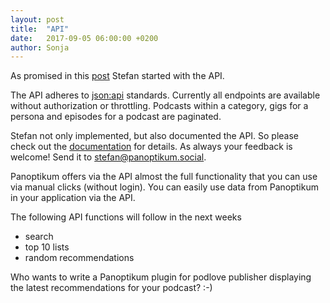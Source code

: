 ```yaml
---
layout: post
title:  "API"
date:   2017-09-05 06:00:00 +0200
author: Sonja
---
```


As promised in this [post](https://blog.panoptikum.social/2017/08/14/sha-podstock.html) Stefan started with the API.

The API adheres to [json:api](https://jsonapi.org/) standards. Currently all endpoints are available without authorization or throttling. Podcasts within a category, gigs for a persona and episodes for a podcast are paginated.

Stefan not only implemented, but also documented the API. So please check out the [documentation](https://blog.panoptikum.social/api/) for details. As always your feedback is welcome! Send it to <stefan@panoptikum.social>.

Panoptikum offers via the API almost the full functionality that you can use via manual clicks (without login). You can easily use data from Panoptikum in your application via the API.

The following API functions will follow in the next weeks
* search
* top 10 lists
* random recommendations

Who wants to write a Panoptikum plugin for podlove publisher displaying the latest recommendations for your podcast?
:-)
